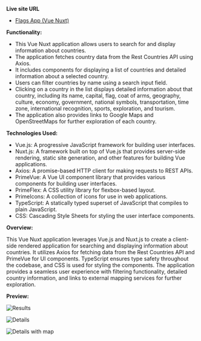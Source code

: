 **Live site URL**

- [Flags App (Vue Nuxt)](https://flagify.netlify.app/)

**Functionality:**

- This Vue Nuxt application allows users to search for and display information about countries.
- The application fetches country data from the Rest Countries API using Axios.
- It includes components for displaying a list of countries and detailed information about a selected country.
- Users can filter countries by name using a search input field.
- Clicking on a country in the list displays detailed information about that country, including its name, capital, flag, coat of arms, geography, culture, economy, government, national symbols, transportation, time zone, international recognition, sports, exploration, and tourism.
- The application also provides links to Google Maps and OpenStreetMaps for further exploration of each country.

**Technologies Used:**

- Vue.js: A progressive JavaScript framework for building user interfaces.
- Nuxt.js: A framework built on top of Vue.js that provides server-side rendering, static site generation, and other features for building Vue applications.
- Axios: A promise-based HTTP client for making requests to REST APIs.
- PrimeVue: A Vue UI component library that provides various components for building user interfaces.
- PrimeFlex: A CSS utility library for flexbox-based layout.
- PrimeIcons: A collection of icons for use in web applications.
- TypeScript: A statically typed superset of JavaScript that compiles to plain JavaScript.
- CSS: Cascading Style Sheets for styling the user interface components.

**Overview:**

This Vue Nuxt application leverages Vue.js and Nuxt.js to create a client-side rendered application for searching and displaying information about countries. It utilizes Axios for fetching data from the Rest Countries API and PrimeVue for UI components. TypeScript ensures type safety throughout the codebase, and CSS is used for styling the components. The application provides a seamless user experience with filtering functionality, detailed country information, and links to external mapping services for further exploration.

**Preview:**
  
  ![Results](https://i.imgur.com/hufE3mx.png)

  ![Details](https://i.imgur.com/BoWBMsn.png)

  ![Details with map](https://i.imgur.com/4Su1LJI.png)
